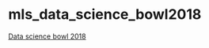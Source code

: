 # mls_data_science_bowl2018

[Data science bowl 2018](https://www.kaggle.com/c/data-science-bowl-2018)
